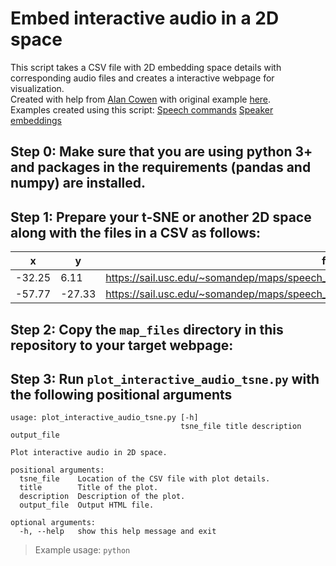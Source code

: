 # Embed interactive audio in a 2D space

This script takes a CSV file with 2D embedding space details with corresponding audio files and creates a interactive webpage for visualization.  
Created with help from [Alan Cowen](https://www.alancowen.com/bio) with original example [here](https://www.alancowen.com/music).   
Examples created using this script: [Speech commands](https://sail.usc.edu/~somandep/maps/command_id_2.html)   [Speaker embeddings](https://sail.usc.edu/~somandep/maps/speaker_id.html)  

## Step 0: Make sure that you are using python 3+ and packages in the requirements (pandas and numpy) are installed.

## Step 1: Prepare your t-SNE or another 2D space along with the files in a CSV as follows:

| x      | y      | file                                                                                | label | class |
|--------|--------|-------------------------------------------------------------------------------------|-------|-------|
| -32.25 | 6.11   | https://sail.usc.edu/~somandep/maps/speech_commands_data/bed_652b3da7_nohash_2.wav  | bed   | 0     |
| -57.77 | -27.33 | https://sail.usc.edu/~somandep/maps/speech_commands_data/bird_e0344f60_nohash_1.wav | bird  | 1     |

## Step 2: Copy the `map_files` directory in this repository to your target webpage:

## Step 3: Run `plot_interactive_audio_tsne.py` with the following positional arguments
```
usage: plot_interactive_audio_tsne.py [-h]
                                      tsne_file title description output_file

Plot interactive audio in 2D space.

positional arguments:
  tsne_file    Location of the CSV file with plot details.
  title        Title of the plot.
  description  Description of the plot.
  output_file  Output HTML file.

optional arguments:
  -h, --help   show this help message and exit
```

> Example usage: `python `

